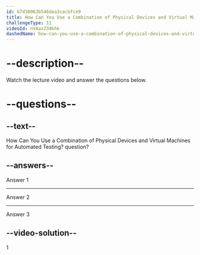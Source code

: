 ```yaml
---
id: 67d30063b546dea3cacbfce9
title: How Can You Use a Combination of Physical Devices and Virtual Machines for Automated Testing?
challengeType: 11
videoId: nVAaxZ34khk
dashedName: how-can-you-use-a-combination-of-physical-devices-and-virtual-machines-for-automated-testing
---
```


# --description--

Watch the lecture video and answer the questions below.

# --questions--

## --text--

How Can You Use a Combination of Physical Devices and Virtual Machines for Automated Testing? question?

## --answers--

Answer 1

---

Answer 2

---

Answer 3

## --video-solution--

1
